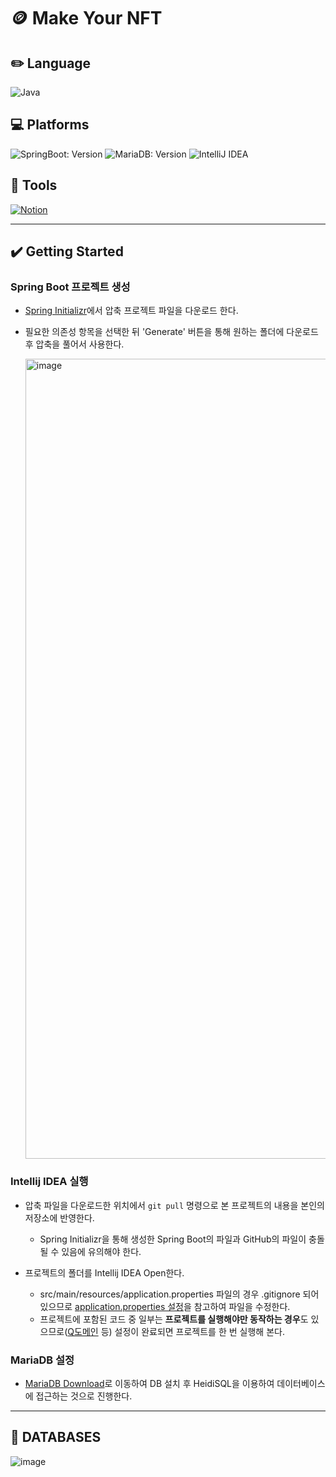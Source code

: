 # 🪙 Make Your NFT

## ✏️ Language
![Java](https://img.shields.io/badge/Java-007396.svg?logo=Java&logoColor=white)
<!-- ![HTML5](https://img.shields.io/badge/HTML5-E34F26.svg?logo=HTML5&logoColor=white)
![CSS3](https://img.shields.io/badge/CSS3-1572B6.svg?logo=CSS3&logoColor=white)
![JavaScript](https://img.shields.io/badge/JavaScript-F7DF1E.svg?logo=JavaScript&logoColor=white) -->

## 💻 Platforms
![SpringBoot: Version](https://img.shields.io/badge/SpringBoot-6DB33F.svg?logo=SpringBoot&logoColor=white)
![MariaDB: Version](https://img.shields.io/badge/MariaDB-003545.svg?logo=MariaDB&logoColor=white)
![IntelliJ IDEA](https://img.shields.io/badge/IntelliJIDEA-000000.svg?logo=intellij-idea&logoColor=white)

## 🔧 Tools
[![Notion](https://img.shields.io/badge/Notion-000000.svg?style=flat-square&logo=notion&logoColor=white)](https://www.notion.so/Backend-3e5c6c7e856e4014a6eedf50bce790a1)

***

## ✔️ Getting Started

### Spring Boot 프로젝트 생성
- [Spring Initializr](https://start.spring.io/)에서 압축 프로젝트 파일을 다운로드 한다.
- 필요한 의존성 항목을 선택한 뒤 'Generate' 버튼을 통해 원하는 폴더에 다운로드 후 압축을 풀어서 사용한다.

  <img width="1280" alt="image" src="https://user-images.githubusercontent.com/66625672/161768847-c383dccd-055d-447e-9e3f-06d4243a2497.png">

### Intellij IDEA 실행
- 압축 파일을 다운로드한 위치에서 `git pull` 명령으로 본 프로젝트의 내용을 본인의 저장소에 반영한다.
  - Spring Initializr을 통해 생성한 Spring Boot의 파일과 GitHub의 파일이 충돌될 수 있음에 유의해야 한다.

- 프로젝트의 폴더를 Intellij IDEA Open한다.
  - src/main/resources/application.properties 파일의 경우 .gitignore 되어 있으므로 [application.properties 설정](https://github.com/yeseong31/Study_SpringBoot_Project/wiki/application.properties-%ED%8C%8C%EC%9D%BC)을 참고하여 파일을 수정한다.
  - 프로젝트에 포함된 코드 중 일부는 **프로젝트를 실행해야만 동작하는 경우**도 있으므로([Q도메인](https://github.com/yeseong31/Study_SpringBoot_Project/wiki/%EB%8F%99%EC%A0%81-%EC%BF%BC%EB%A6%AC-%EC%B2%98%EB%A6%AC%EB%A5%BC-%EC%9C%84%ED%95%9C-Querydsl) 등) 설정이 완료되면 프로젝트를 한 번 실행해 본다.

### MariaDB 설정
- [MariaDB Download](https://mariadb.org/download/?t=mariadb&p=mariadb&r=10.6.7&os=windows&cpu=x86_64&pkg=msi&m=yongbok)로 이동하여 DB 설치 후 HeidiSQL을 이용하여 데이터베이스에 접근하는 것으로 진행한다.

---

## 💾 DATABASES
![image](https://user-images.githubusercontent.com/66625672/167400869-cffdadca-2827-4105-bd04-566e8ec39d9e.png)
